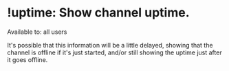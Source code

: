 # !uptime: Show channel uptime.

Available to: all users

It's possible that this information will be a little delayed, showing
that the channel is offline if it's just started, and/or still showing
the uptime just after it goes offline.

